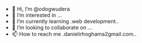 - 👋 Hi, I’m @odogwudera
- 👀 I’m interested in ...
- 🌱 I’m currently learning .web development..
- 💞️ I’m looking to collaborate on ...
- 📫 How to reach me .danielirhoghama2gmail.com..

<!---
odogwudera/odogwudera is a ✨ special ✨ repository because its `README.md` (this file) appears on your GitHub profile.
You can click the Preview link to take a look at your changes.
--->
